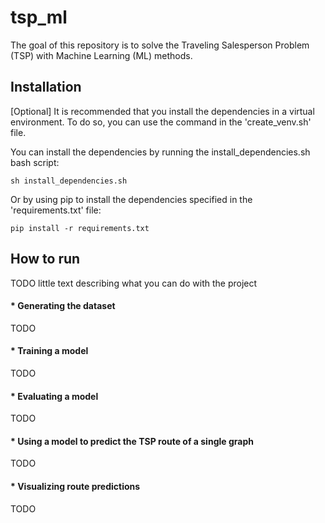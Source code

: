 # tsp_ml
The goal of this repository is to solve the Traveling Salesperson Problem (TSP) with Machine Learning (ML) methods.

## Installation

[Optional] It is recommended that you install the dependencies in a virtual environment. To do so, you can use the command in the 'create_venv.sh' file.

You can install the dependencies by running the install_dependencies.sh bash script:
```bashrc
sh install_dependencies.sh
```

Or by using pip to install the dependencies specified in the 'requirements.txt' file:
```bashrc
pip install -r requirements.txt
```

## How to run
TODO little text describing what you can do with the project

#### * Generating the dataset
TODO

#### * Training a model
TODO

#### * Evaluating a model
TODO

#### * Using a model to predict the TSP route of a single graph
TODO

#### * Visualizing route predictions
TODO
